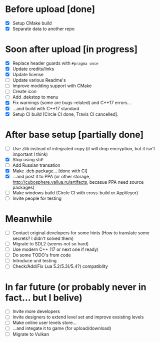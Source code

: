# Before upload [done]
 * [x] Setup CMake build
 * [x] Separate data to another repo

# Soon after upload [in progress]
 * [x] Replace header guards with `#pragma once`
 * [x] Update credits/links
 * [x] Update license
 * [ ] Update various Readme's
 * [ ] Improve modding support with CMake
 * [ ] Create icon
 * [ ] Add .dekstop to menu
 * [x] Fix warnings (some are bugs-related) and C++17 errors…
 * [x] …and build with C++17 standard
 * [x] Setup CI build [Circle CI done, Travis CI cancelled].

# After base setup [partially done]
 * [ ] Use zlib instead of integrated copy (it will drop encryption, but it isn't important I think)
 * [x] Stop using std!
 * [ ] Add Russian transation
 * [x] Make .deb package… [done with CI]
 * [x] …and post it to PPA (or other storage, <http://cubosphere.vallua.ru/artifacts>, becasue PPA need source packages)
 * [ ] Make windows build (Circle CI with cross-build or AppVeyor)
 * [ ] Invite people for testing

# Meanwhile
 * [ ] Contact original developers for some hints (How to translate some secrets? I didn't solved them)
 * [ ] Migrate to SDL2 (seems not so hard)
 * [ ] Use modern C++ (17 or next one if ready)
 * [ ] Do some TODO's from code
 * [ ] Introduce unit testing
 * [ ] Check/Add/Fix Lua 5.2/5.3(/5.4?) compatiblity

# In far future (or probably never in fact… but I belive)
 * [ ] Invite more developers
 * [ ] Invite designers to extend level set and improve exsisting levels
 * [ ] Make online user levels store…
 * [ ] …and integate it to game (for upload/download)
 * [ ] Migrate to Vulkan
